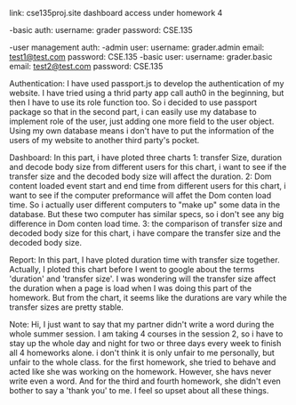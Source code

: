 link: cse135proj.site
dashboard access under homework 4

-basic auth:
    username: grader
    password: CSE.135

-user management auth:
    -admin user:
        username:   grader.admin
        email:      test1@test.com
        password:   CSE.135
    -basic user:
        username:   grader.basic
        email:      test2@test.com
        password:   CSE.135

Authentication:
    I have used passport.js to develop the authentication of my website. I have tried using a thrid party app call auth0 in the beginning, but then I have to use its role function too. So i decided to use passport package so that in the second part, i can easily use my database to implement role of the user, just adding one more field to the user object. Using my own database means i don't have to put the information of the users of my website to another third party's pocket.

Dashboard:
    In this part, i have ploted three charts
        1: transfer Size, duration and decode body size from different users
            for this chart, i want to see if the transfer size and the decoded body size will affect the duration.
        2: Dom content loaded event start and end time from different users
            for this chart, i want to see if the computer preformance will affet the Dom conten load time. So i actually user different computers to "make up" some data in the database. But these two computer has similar specs, so i don't see any big difference in Dom conten load time.
        3: the comparison of transfer size and decoded body size
            for this chart, i have compare the transfer size and the decoded body size.

Report:
    In this part, I have ploted duration time with transfer size together. Actually, I ploted this chart before I went to google about the terms 'duration' and 'transfer size'. I was  wondering will the transfer size affect the duration when a page is load when I was doing this part of the homework. But from the chart, it seems like the durations are vary while the transfer sizes are pretty stable.

Note:
    Hi, I just want to say that my partner didn't write a word during the whole summer session. I am taking 4 courses in the session 2, so i have to stay up the whole day and night for two or three days every week to finish all 4 homeworks alone. i don't think it is only unfair to me personally, but unfair to the whole class. for the first homework, she tried to behave and acted like she was working on the homework. However, she havs never write even a word. And for the third and fourth homework, she didn't even bother to say a 'thank you' to me. I feel so upset about all these things.
